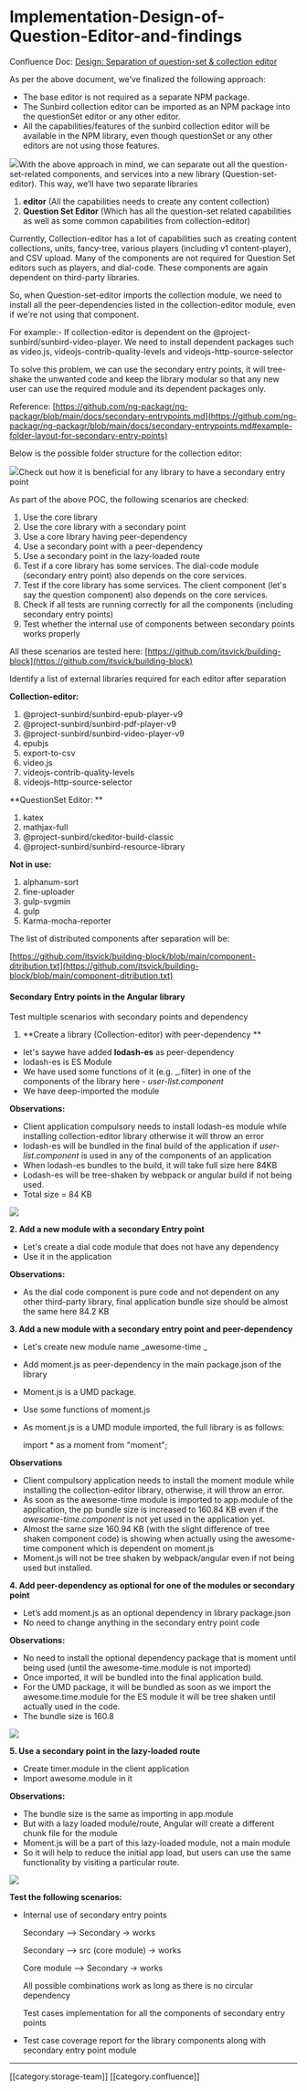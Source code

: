 # Implementation-Design-of-Question-Editor-and-findings

Confluence Doc: [Design: Separation of question-set & collection editor](https://project-sunbird.atlassian.net/wiki/spaces/SBDES/pages/3181051923/Design+Separation+of+question-set+collection+editor)

As per the above document, we’ve finalized the following approach:

* The base editor is not required as a separate NPM package.
* The Sunbird collection editor can be imported as an NPM package into the questionSet editor or any other editor.
* All the capabilities/features of the sunbird collection editor will be available in the NPM library, even though questionSet or any other editors are not using those features.

![](../../../../Design/FullExport/images/storage/wA2f14peneeltsly8z6pHkrUIYUT6-DXwQQqvfGvlMbyYKOVcY3jK4xfkpqDy2QlRtYtl9t\_KnjN7ELIISwIt5m2uEKx5W7Fn6HEjGOb1ZGk8F3V0HUfw22KaijR6ZXEWhJh-zy8Xrc-1NVBknxygQHslrTDpmAxx8IcInFLxBy9qi34x7\_vj0mFAajCBg)With the above approach in mind, we can separate out all the question-set-related components, and services into a new library (Question-set-editor). This way, we’ll have two separate libraries

1. **editor** (All the capabilities needs to create any content collection)
2. **Question Set Editor** (Which has all the question-set related capabilities as well as some common capabilities from collection-editor)

Currently, Collection-editor has a lot of capabilities such as creating content collections, units, fancy-tree, various players (including v1 content-player), and CSV upload. Many of the components are not required for Question Set editors such as players, and dial-code. These components are again dependent on third-party libraries.

So, when Question-set-editor imports the collection module, we need to install all the peer-dependencies listed in the collection-editor module, even if we're not using that component.

For example:- If collection-editor is dependent on the @project-sunbird/sunbird-video-player. We need to install dependent packages such as video.js, videojs-contrib-quality-levels and videojs-http-source-selector

To solve this problem, we can use the secondary entry points, it will tree-shake the unwanted code and keep the library modular so that any new user can use the required module and its dependent packages only.

Reference: [https://github.com/ng-packagr/ng-packagr/blob/main/docs/secondary-entrypoints.md](https://github.com/ng-packagr/ng-packagr/blob/main/docs/secondary-entrypoints.md#example-folder-layout-for-secondary-entry-points)

Below is the possible folder structure for the collection editor:

![](../../../../Design/FullExport/images/storage/PFv4p0gK1t6r\_uSN70YuDggBwkqkoIXIEWrV6QNyjSAIlIrkSGxLvwEa7e8BT1i2ipFeULiVIg9TRWRvddM4MTQn02VEY2XAUQ\_Ii7RuO\_PMNp4mo2\_LkMaJhWjgGZY2xXDcCcHK0kibFeQKXcqeh8n4hmVxndvhqSMgmabqdU0ObK8tNvkIvY8heZzCzQ)Check out how it is beneficial for any library to have a secondary entry point

As part of the above POC, the following scenarios are checked:

1. Use the core library
2. Use the core library with a secondary point
3. Use a core library having peer-dependency
4. Use a secondary point with a peer-dependency
5. Use a secondary point in the lazy-loaded route
6. Test if a core library has some services. The dial-code module (secondary entry point) also depends on the core services.
7. Test if the core library has some services. The client component (let's say the question component) also depends on the core services.
8. Check if all tests are running correctly for all the components (including secondary entry points)
9. Test whether the internal use of components between secondary points works properly

All these scenarios are tested here: [https://github.com/itsvick/building-block](https://github.com/itsvick/building-block)

Identify a list of external libraries required for each editor after separation

**Collection-editor:**

1. @project-sunbird/sunbird-epub-player-v9
2. @project-sunbird/sunbird-pdf-player-v9
3. @project-sunbird/sunbird-video-player-v9
4. epubjs
5. export-to-csv
6. video.js
7. videojs-contrib-quality-levels
8. videojs-http-source-selector

\*\*QuestionSet Editor: \*\*

1. katex
2. mathjax-full
3. @project-sunbird/ckeditor-build-classic
4. @project-sunbird/sunbird-resource-library

**Not in use:**

1. alphanum-sort
2. fine-uploader
3. gulp-svgmin
4. gulp
5. Karma-mocha-reporter

The list of distributed components after separation will be:

[https://github.com/itsvick/building-block/blob/main/component-ditribution.txt](https://github.com/itsvick/building-block/blob/main/component-ditribution.txt)

#### Secondary Entry points in the Angular library

Test multiple scenarios with secondary points and dependency

1. \*\*Create a library (Collection-editor) with peer-dependency \*\*

* let's saywe have added **lodash-es** as peer-dependency
* lodash-es is ES Module
* We have used some functions of it (e.g. \_.filter) in one of the components of the library here - _user-list.component_
* We have deep-imported the module

**Observations:**

* Client application compulsory needs to install lodash-es module while installing collection-editor library otherwise it will throw an error
* lodash-es will be bundled in the final build of the application if _user-list.component_ is used in any of the components of an application
* When lodash-es bundles to the build, it will take full size here 84KB
* Lodash-es will be tree-shaken by webpack or angular build if not being used.
* Total size = 84 KB

![](../../../../Design/FullExport/images/storage/L17aFqFjv6XlGe3q4E1R4cii3bBwnmxGpBzgl8bG41CtmByia2ivfSCu-hajOWjnTjjS3jRGLFrkTSiZY8me4wH1Xa9BdE6dWSMyVFb7cHvC\_70vB5gvlKDLdHjyrtK5Al1MQdE-ISXNl6R3hm7jetN-hozsYRcGd59toRPOBB8fJtjtBjzHqA3sEGlR6Q)

**2. Add a new module with a secondary Entry point**

* Let's create a dial code module that does not have any dependency
* Use it in the application

**Observations:**

* As the dial code component is pure code and not dependent on any other third-party library, final application bundle size should be almost the same here 84.2 KB

**3. Add a new module with a secondary entry point and peer-dependency**

* Let's create new module name \_awesome-time \_
* Add moment.js as peer-dependency in the main package.json of the library
* Moment.js is a UMD package.
* Use some functions of moment.js
*   As moment.js is a UMD module imported, the full library is as follows:

    import \* as a moment from "moment";

**Observations**

* Client compulsory application needs to install the moment module while installing the collection-editor library, otherwise, it will throw an error.
* As soon as the awesome-time module is imported to app.module of the application, the pp bundle size is increased to 160.84 KB even if the _awesome-time.component_ is not yet used in the application yet.
* Almost the same size 160.94 KB (with the slight difference of tree shaken component code) is showing when actually using the awesome-time component which is dependent on moment.js
* Moment.js will not be tree shaken by webpack/angular even if not being used but installed.

**4. Add peer-dependency as optional for one of the modules or secondary point**

* Let’s add moment.js as an optional dependency in library package.json
* No need to change anything in the secondary entry point code

**Observations:**

* No need to install the optional dependency package that is moment until being used (until the awesome-time.module is not imported)
* Once imported, it will be bundled into the final application build.
* For the UMD package, it will be bundled as soon as we import the awesome.time.module for the ES module it will be tree shaken until actually used in the code.
* The bundle size is 160.8

![](../../../../Design/FullExport/images/storage/pcxgujSJFWike4kztpNikUjZ-V75P7jxbQdnEyYHf9N85UtdJjVZPfuddgDPnOlJrO3uXqlGj7NP0fwNvy7w7qc-CNO3E\_2Bf04aCabJN3jSv76Wb2kxeB7O2EB2mnfhNvpyXVN2cunhhDQ3-lL8p05ORq1hIyAshjtHaEq12r9ssgUT80SOoORvZi2ZIQ)

**5. Use a secondary point in the lazy-loaded route**

* Create timer.module in the client application
* Import awesome.module in it

**Observations:**

* The bundle size is the same as importing in app.module
* But with a lazy loaded module/route, Angular will create a different chunk file for the module
* Moment.js will be a part of this lazy-loaded module, not a main module
* So it will help to reduce the initial app load, but users can use the same functionality by visiting a particular route.

![](../../../../Design/FullExport/images/storage/mhM2ljYiJbreirtWtYUoBF272DhJmRiK2h3SBfW9ja91l4Omhy15SCXXSRQGdjpaVGkBX24SBrth03wx3ZcjCSh1qdYNhszPU0KA5XxoF6LE8LyXRkuN5VkQVJEuKhIaiKqWDljtBDNTzPBPbQBd0aDiuK4-4s6w-iD608mgtBvUKLvwgtbHzAYWcn66og)

**Test the following scenarios:**

*   Internal use of secondary entry points

    Secondary —> Secondary → works

    Secondary —> src (core module) → works

    Core module —> Secondary → works

    All possible combinations work as long as there is no circular dependency

    Test cases implementation for all the components of secondary entry points
* Test case coverage report for the library components along with secondary entry point module

***

\[\[category.storage-team]] \[\[category.confluence]]
